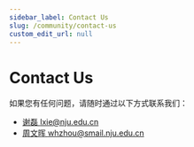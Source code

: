 ```yaml
---
sidebar_label: Contact Us
slug: /community/contact-us
custom_edit_url: null
---
```


# Contact Us

如果您有任何问题，请随时通过以下方式联系我们：

- [谢磊 lxie@nju.edu.cn](mailto:lxie@nju.edu.cn)
- [周文晖 whzhou@smail.nju.edu.cn](mailto:whzhou@smail.nju.edu.cn)

